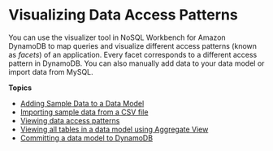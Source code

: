 # Visualizing Data Access Patterns<a name="workbench.Visualizer"></a>

You can use the visualizer tool in NoSQL Workbench for Amazon DynamoDB to map queries and visualize different access patterns \(known as *facets*\) of an application\. Every facet corresponds to a different access pattern in DynamoDB\. You can also manually add data to your data model or import data from MySQL\.

**Topics**
+ [Adding Sample Data to a Data Model](workbench.Visualizer.AddData.md)
+ [Importing sample data from a CSV file](workbench.Visualizer.ImportCSV.md)
+ [Viewing data access patterns](workbench.Visualizer.Facets.md)
+ [Viewing all tables in a data model using Aggregate View](workbench.Visualizer.AggregateView.md)
+ [Committing a data model to DynamoDB](workbench.Visualizer.Commit.md)